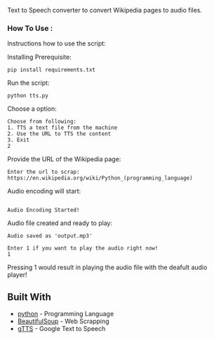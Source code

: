 
Text to Speech converter to convert Wikipedia pages to audio files.

### How To Use :

Instructions how to use the script:

Installing Prerequisite:

```
pip install requirements.txt
```

Run the script:

```
python tts.py
```

Choose a option:

```
Choose from following:
1. TTS a text file from the machine
2. Use the URL to TTS the content
3. Exit
2
```

Provide the URL of the Wikipedia page:

```
Enter the url to scrap:
https://en.wikipedia.org/wiki/Python_(programming_language)

```

Audio encoding will start:

```

Audio Encoding Started!

```

Audio file created and ready to play:

```
Audio saved as 'output.mp3'

Enter 1 if you want to play the audio right now!
1

```

Pressing 1 would result in playing the audio file with the deafult audio player!


## Built With

* [python](https://docs.python.org/3/) - Programming Language
* [BeautifulSoup](https://www.crummy.com/software/BeautifulSoup/bs4/doc/) - Web Scrapping
* [gTTS](https://gtts.readthedocs.io/en/latest/) - Google Text to Speech
